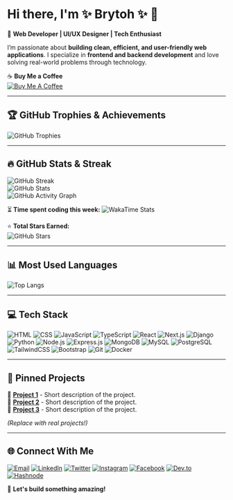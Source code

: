 # Hi there, I'm **✨ Brytoh ✨** 👋
🚀 **Web Developer | UI/UX Designer | Tech Enthusiast**  

I’m passionate about **building clean, efficient, and user-friendly web applications**. I specialize in **frontend and backend development** and love solving real-world problems through technology.  

☕ **Buy Me a Coffee**  
[![Buy Me A Coffee](https://img.shields.io/badge/☕-Buy%20Me%20a%20Coffee-FFDD00?style=flat-square&logo=buy-me-a-coffee&logoColor=black)](your-coffee-link)

---

## 🏆 GitHub Trophies & Achievements
![GitHub Trophies](https://github-profile-trophy.vercel.app/?username=Brytoh&theme=radical&no-frame=true&margin-w=5)

---

## 🔥 GitHub Stats & Streak
![GitHub Streak](https://github-readme-streak-stats.herokuapp.com/?user=Brytoh&theme=gruvbox&hide_border=true&ring=FFA500&fire=FF4500&currStreakLabel=FFD700)  
![GitHub Stats](https://github-readme-stats.vercel.app/api?username=Brytoh&show_icons=true&theme=cobalt&hide_border=true&count_private=true&include_all_commits=true&title_color=FF4500&text_color=FFA500)  
![GitHub Activity Graph](https://github-readme-activity-graph.vercel.app/graph?username=Brytoh&theme=react-dark)  

⏳ **Time spent coding this week:**
![WakaTime Stats](https://github-readme-stats.vercel.app/api/wakatime?username=Brytoh&theme=dracula&layout=compact)

⭐ **Total Stars Earned:**  
![GitHub Stars](https://img.shields.io/github/stars/Brytoh?affiliations=OWNER%2CCOLLABORATOR&style=for-the-badge&color=aqua)

---

## 📊 Most Used Languages
![Top Langs](https://github-readme-stats.vercel.app/api/top-langs/?username=Brytoh&layout=compact&theme=tokyonight&count_private=true)

---

## 💻 Tech Stack
![HTML](https://img.shields.io/badge/HTML-E34F26?style=flat-square&logo=html5&logoColor=white)
![CSS](https://img.shields.io/badge/CSS-1572B6?style=flat-square&logo=css3&logoColor=white)
![JavaScript](https://img.shields.io/badge/JavaScript-F7DF1E?style=flat-square&logo=javascript&logoColor=black)
![TypeScript](https://img.shields.io/badge/TypeScript-007ACC?style=flat-square&logo=typescript&logoColor=white)
![React](https://img.shields.io/badge/React-61DAFB?style=flat-square&logo=react&logoColor=black)
![Next.js](https://img.shields.io/badge/Next.js-000000?style=flat-square&logo=nextdotjs&logoColor=white)
![Django](https://img.shields.io/badge/Django-092E20?style=flat-square&logo=django&logoColor=white)
![Python](https://img.shields.io/badge/Python-3776AB?style=flat-square&logo=python&logoColor=white)
![Node.js](https://img.shields.io/badge/Node.js-43853D?style=flat-square&logo=node.js&logoColor=white)
![Express.js](https://img.shields.io/badge/Express.js-000000?style=flat-square&logo=express&logoColor=white)
![MongoDB](https://img.shields.io/badge/MongoDB-47A248?style=flat-square&logo=mongodb&logoColor=white)
![MySQL](https://img.shields.io/badge/MySQL-4479A1?style=flat-square&logo=mysql&logoColor=white)
![PostgreSQL](https://img.shields.io/badge/PostgreSQL-336791?style=flat-square&logo=postgresql&logoColor=white)
![TailwindCSS](https://img.shields.io/badge/TailwindCSS-38B2AC?style=flat-square&logo=tailwind-css&logoColor=white)
![Bootstrap](https://img.shields.io/badge/Bootstrap-563D7C?style=flat-square&logo=bootstrap&logoColor=white)
![Git](https://img.shields.io/badge/Git-F05032?style=flat-square&logo=git&logoColor=white)
![Docker](https://img.shields.io/badge/Docker-2496ED?style=flat-square&logo=docker&logoColor=white)

---

## 📌 Pinned Projects
🔹 [**Project 1**](https://github.com/Brytoh/project1) - Short description of the project.  
🔹 [**Project 2**](https://github.com/Brytoh/project2) - Short description of the project.  
🔹 [**Project 3**](https://github.com/Brytoh/project3) - Short description of the project.  

_(Replace with real projects!)_

---

## 🌐 Connect With Me
[![Email](https://img.shields.io/badge/Email-D14836?style=flat-square&logo=gmail&logoColor=white)](mailto:brytohochieng@gmail.com)
[![LinkedIn](https://img.shields.io/badge/LinkedIn-blue?style=flat-square&logo=linkedin)](https://www.linkedin.com/in/brighton-ochieng-689840316)
[![Twitter](https://img.shields.io/badge/Twitter-blue?style=flat-square&logo=twitter)](your-twitter-link)
[![Instagram](https://img.shields.io/badge/Instagram-E4405F?style=flat-square&logo=instagram&logoColor=white)](your-instagram-link)
[![Facebook](https://img.shields.io/badge/Facebook-1877F2?style=flat-square&logo=facebook&logoColor=white)](https://www.facebook.com/brytohbrytoh)
[![Dev.to](https://img.shields.io/badge/Dev.to-0A0A0A?style=flat-square&logo=dev.to&logoColor=white)](your-devto-link)
[![Hashnode](https://img.shields.io/badge/Hashnode-2962FF?style=flat-square&logo=hashnode&logoColor=white)](your-hashnode-link)

🚀 **Let's build something amazing!**
